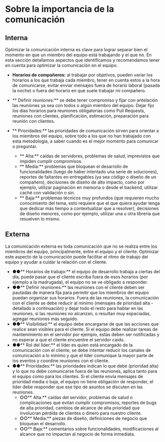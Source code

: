 <!-- TITLE: Comunicacion -->
<!-- SUBTITLE: A quick summary of Comunicacion -->

# Sobre la importancia de la comunicación
## Interna

Optimizar la comunicación interna es clave para lograr separar bien el momento en que un miembro del equipo está trabajando y el que no. En esta sección detallamos aspectos que identificamos y recomendamos tener en cuenta para optimizar la comunicación en el equipo.

- **Horarios de compañeros:** al trabajar por objetivos, pueden variar los horarios a los que trabaja cada miembro, tener en cuenta estos a la hora de comunicarse, evitar enviar mensajes fuera de horario laboral (pasada la noche) o fuera del horario en que suele trabajar mi compañero.

- ** Definir reuniones:** se debe tener compromiso y fijar con antelación las reuniones ya sea con todos o algún miembro del equipo. Dejar fijo los días horarios para reuniones obligatorias como Pull Requests, reuniones con clientes, planificación, estimación, preparación para reunión con clientes.
- ** Prioridades:** las prioridades de comunicación sirven para orientar a los miembros del equipo, sobre todo a los que no han trabajado con esta metodología, a saber cuando es el mejor momento para comunicar o preguntar.
  - ** Alta:** caídas de servidores, problemas de salud, imprevistos que impiden cumplir compromisos.
  - ** Media:** problemas que bloquean el desarrollo de funcionalidades (luego de haber intentado una serie de soluciones), reportes de faltantes en entregables (ya sea código o diseño de un compañero), decisiones de diseño de alto impacto, como por ejemplo, utilizar paginación en memoria o desde el backend, utilizar caché con validación o sin.
  - ** Baja:** problemas técnicos muy profundos (que requieren mucho conocimiento del tema, esto requiere que el que quiera ayudar tenga que dedicar más tiempo a contextualizar que a resolver), decisiones de diseño menores, como por ejemplo, utilizar una u otra librería que resuelven lo mismo.

## Externa

 La comunicación externa es toda comunicación que no se realiza entre los miembros del equipo, principalmente, entre el equipo y el cliente. Optimizar este aspecto de la comunicación puede facilitar el ritmo de trabajo del equipo y ayudar a cuidar la relación con el cliente.

- **●●**** Horarios de trabajo:** el equipo de desarrollo trabaja a ciertas del día, puede pasar que el cliente escriba fuera de esos horarios (por ejemplo a la madrugada), el equipo no se ve obligado a responder.
- **●●**** Definir reuniones:** las reuniones con el cliente deben ser pautadas de manera fija para permitir que los miembros del equipo puedan organizar sus horarios. Fuera de las reuniones, la comunicación con el cliente se debe reducir al mínimo (mensajes de prioridad alta - detallado a continuación) y dejar todo el resto para hablar en las reuniones, si las reuniones no alcanzan, o resultan muy espaciadas, agregar reuniones más seguido.
- **●●**** Visibilidad:** el equipo debe encargarse de que las acciones que realice sean visibles para el cliente. Si el equipo debe realizar tareas de mantenimiento en el servidor por ejemplo, estas deben ser notificadas y no esperar a que el cliente encuentre el servidor caído.
- **●●**** Rol del líder:** el líder es quien está encargado de la comunicación con el cliente, se debe intentar reducir los canales de comunicación a lo mínimo y que el líder comunique la mayor parte de los eventos y coordine reuniones con el cliente.
- **●●**** Prioridades:** las prioridades indican lo que debe (prioridad alta) y lo que no debe comunicarse fuera de las reuniones, aplica tanto para el equipo como para los clientes. Si el cliente envía mensajes de prioridad media o baja, el equipo no tiene obligación de responder, el líder debe responder que ese tipo de asuntos se discuten en las reuniones.
  - **○○**** Alta:** caídas del servidor, problemas de salud o complicaciones que evitan cumplir compromisos, reportes de bugs de alta prioridad, cambios de alcance de alta prioridad que involucran pérdida de clientes o dinero para nuestro cliente.
  - **○○**** Media:** piezas de diseño, definiciones de negocio que bloquean el desarrollo.
  - **○○**** Baja:** comentarios sobre funcionalidades, modificaciones al alcance que no impactan al negocio de forma inmediata.